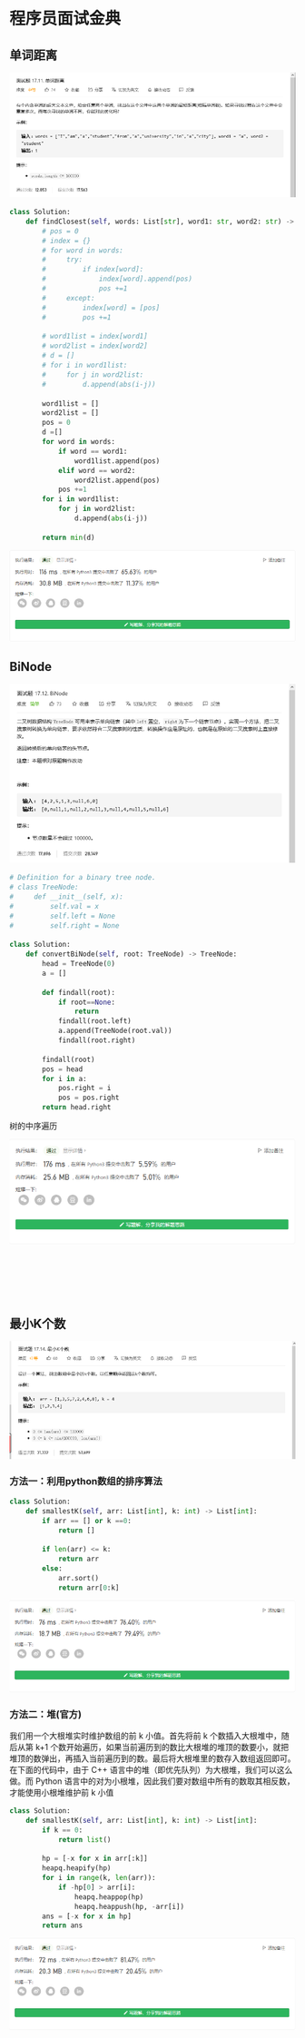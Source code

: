 # 程序员面试金典

## 单词距离

![](./images/091.png)

```python
class Solution:
    def findClosest(self, words: List[str], word1: str, word2: str) -> int:
        # pos = 0
        # index = {}
        # for word in words:
        #     try:
        #         if index[word]:
        #             index[word].append(pos)
        #             pos +=1
        #     except:
        #         index[word] = [pos]
        #         pos +=1
        
        # word1list = index[word1]
        # word2list = index[word2]
        # d = []
        # for i in word1list:
        #     for j in word2list:
        #         d.append(abs(i-j))

        word1list = []
        word2list = []
        pos = 0
        d =[]
        for word in words:
            if word == word1:
                word1list.append(pos)
            elif word == word2:
                word2list.append(pos)
            pos +=1
        for i in word1list:
            for j in word2list:
                d.append(abs(i-j))

        return min(d)
```

![](./images/091_.png)

## BiNode

![](./images/092.png)

```python
# Definition for a binary tree node.
# class TreeNode:
#     def __init__(self, x):
#         self.val = x
#         self.left = None
#         self.right = None

class Solution:
    def convertBiNode(self, root: TreeNode) -> TreeNode:
        head = TreeNode(0)
        a = []

        def findall(root):
            if root==None:
                return 
            findall(root.left)
            a.append(TreeNode(root.val))
            findall(root.right)

        findall(root)
        pos = head
        for i in a:
            pos.right = i
            pos = pos.right
        return head.right
```

树的中序遍历

![](./images/092_.png)

## 

![]()

```python

```

![]()

## 最小K个数

![](./images/094.png)

### 方法一：利用python数组的排序算法

```python
class Solution:
    def smallestK(self, arr: List[int], k: int) -> List[int]:
        if arr == [] or k ==0:
            return []
        
        if len(arr) <= k:
            return arr
        else:
            arr.sort()
            return arr[0:k]  
```

![](./images/094_1.png)

### 方法二：堆(官方)

我们用一个大根堆实时维护数组的前 k 小值。首先将前 k 个数插入大根堆中，随后从第 k+1 个数开始遍历，如果当前遍历到的数比大根堆的堆顶的数要小，就把堆顶的数弹出，再插入当前遍历到的数。最后将大根堆里的数存入数组返回即可。在下面的代码中，由于 C++ 语言中的堆（即优先队列）为大根堆，我们可以这么做。而 Python 语言中的对为小根堆，因此我们要对数组中所有的数取其相反数，才能使用小根堆维护前 k 小值

```python
class Solution:
    def smallestK(self, arr: List[int], k: int) -> List[int]:
        if k == 0:
            return list()

        hp = [-x for x in arr[:k]]
        heapq.heapify(hp)
        for i in range(k, len(arr)):
            if -hp[0] > arr[i]:
                heapq.heappop(hp)
                heapq.heappush(hp, -arr[i])
        ans = [-x for x in hp]
        return ans
```

![](./images/094_2.png)

## 

![]()

```python

```

![]()